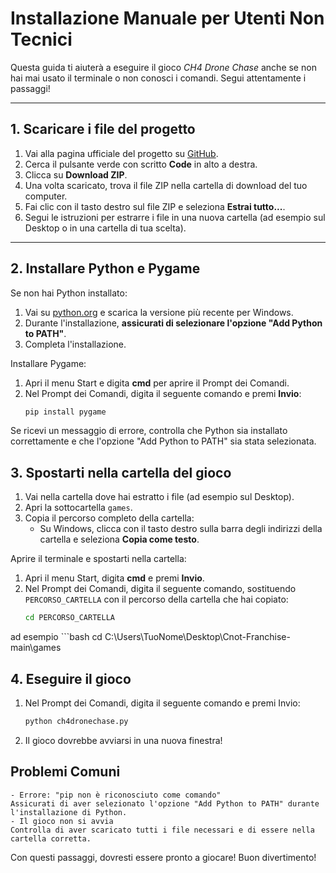 # Installazione Manuale per Utenti Non Tecnici

Questa guida ti aiuterà a eseguire il gioco *CH4 Drone Chase* anche se non hai mai usato il terminale o non conosci i comandi. Segui attentamente i passaggi!

---

## 1. Scaricare i file del progetto
1. Vai alla pagina ufficiale del progetto su [GitHub](https://github.com/francescosisini/Cnot-Franchise).
2. Cerca il pulsante verde con scritto **Code** in alto a destra.
3. Clicca su **Download ZIP**.
4. Una volta scaricato, trova il file ZIP nella cartella di download del tuo computer.
5. Fai clic con il tasto destro sul file ZIP e seleziona **Estrai tutto...**.
6. Segui le istruzioni per estrarre i file in una nuova cartella (ad esempio sul Desktop o in una cartella di tua scelta).

---

## 2. Installare Python e Pygame
Se non hai Python installato:
1. Vai su [python.org](https://www.python.org/downloads/) e scarica la versione più recente per Windows.
2. Durante l'installazione, **assicurati di selezionare l'opzione "Add Python to PATH"**.
3. Completa l'installazione.

Installare Pygame:
1. Apri il menu Start e digita **cmd** per aprire il Prompt dei Comandi.
2. Nel Prompt dei Comandi, digita il seguente comando e premi **Invio**:
   ```bash
   pip install pygame

Se ricevi un messaggio di errore, controlla che Python sia installato correttamente e che l'opzione "Add Python to PATH" sia stata selezionata.

## 3. Spostarti nella cartella del gioco
1. Vai nella cartella dove hai estratto i file (ad esempio sul Desktop).
2. Apri la sottocartella `games`.
3. Copia il percorso completo della cartella:
   - Su Windows, clicca con il tasto destro sulla barra degli indirizzi della cartella e seleziona **Copia come testo**.

Aprire il terminale e spostarti nella cartella:
1. Apri il menu Start, digita **cmd** e premi **Invio**.
2. Nel Prompt dei Comandi, digita il seguente comando, sostituendo `PERCORSO_CARTELLA` con il percorso della cartella che hai copiato:
   ```bash
   cd PERCORSO_CARTELLA

ad esempio
    ```bash
    cd C:\Users\TuoNome\Desktop\Cnot-Franchise-main\games

## 4. Eseguire il gioco

1. Nel Prompt dei Comandi, digita il seguente comando e premi Invio:
    ```bash
    python ch4dronechase.py

2. Il gioco dovrebbe avviarsi in una nuova finestra!


## Problemi Comuni

    - Errore: "pip non è riconosciuto come comando"
    Assicurati di aver selezionato l'opzione "Add Python to PATH" durante l'installazione di Python.
    - Il gioco non si avvia
    Controlla di aver scaricato tutti i file necessari e di essere nella cartella corretta.

Con questi passaggi, dovresti essere pronto a giocare! Buon divertimento!
